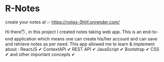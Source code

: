 # R-Notes

create your notes at :- https://notes-3hhf.onrender.com/


Hi there🖐, in this project I created notes taking web app. This is an end-to-end application which means one can create his/her account and can save and retrieve notes as per need. This app allowed me to learn & implement about :
ReactJS ✔
ContextAPI ✔
REST API ✔
JavaScript ✔
Bootstrap ✔
CSS ✔
and other important concepts ✔
